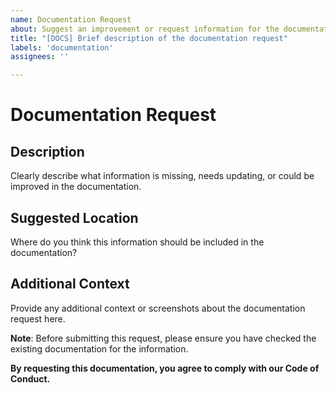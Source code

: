 ```yaml
---
name: Documentation Request
about: Suggest an improvement or request information for the documentation
title: "[DOCS] Brief description of the documentation request"
labels: 'documentation'
assignees: ''

---
```


# Documentation Request

## Description

Clearly describe what information is missing, needs updating, or could be improved in the documentation.

## Suggested Location

Where do you think this information should be included in the documentation?

## Additional Context

Provide any additional context or screenshots about the documentation request here.

**Note**: Before submitting this request, please ensure you have checked the existing documentation for the information.

**By requesting this documentation, you agree to comply with our Code of Conduct.**

